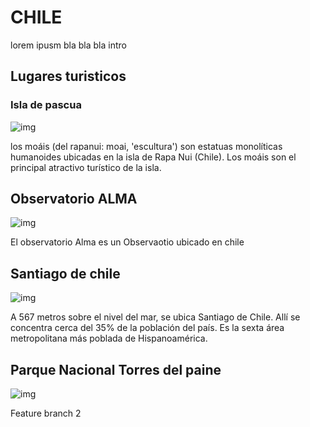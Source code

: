 # CHILE
lorem ipusm  bla bla bla intro
## Lugares turisticos
### Isla de pascua 
![img](https://upload.wikimedia.org/wikipedia/commons/thumb/9/9e/Plataforma_ceremonial_Ahu_Akivi_-_Isla_de_Pascua.jpg/240px-Plataforma_ceremonial_Ahu_Akivi_-_Isla_de_Pascua.jpg)

los moáis (del rapanui: moai, 'escultura') son estatuas monolíticas humanoides ubicadas en la isla de Rapa Nui (Chile). Los moáis son el principal atractivo turístico de la isla.

## Observatorio ALMA
![img](https://media.metrolatam.com/2019/04/02/observatorioalmachile-c97cbb3f2a9f04f20bf0f8f9465acb35-1200x800.jpg)

El observatorio Alma es un Observaotio ubicado en chile

## Santiago de chile
![img](https://southjets.com/wp-content/uploads/2019/04/Blog_Post_Chile.jpg)

A 567 metros sobre el nivel del mar, se ubica Santiago de Chile. Allí se concentra cerca del 35% de la población del país. Es la sexta área metropolitana más poblada de Hispanoamérica.

## Parque Nacional Torres del paine
![img](https://upload.wikimedia.org/wikipedia/commons/7/7e/Lago_grey_parque_nacional_torres_del_paine.jpg)

Feature branch 2